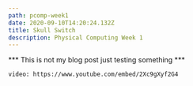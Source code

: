 ```yaml
---
path: pcomp-week1
date: 2020-09-10T14:20:24.132Z
title: Skull Switch
description: Physical Computing Week 1
---
```

*** This is not my blog post just testing something ***



`video: https://www.youtube.com/embed/2Xc9gXyf2G4`

